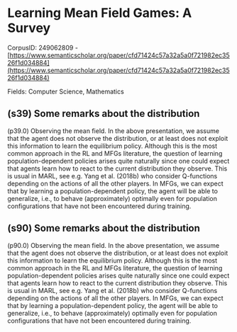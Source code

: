 # Learning Mean Field Games: A Survey

CorpusID: 249062809 - [https://www.semanticscholar.org/paper/cfd71424c57a32a5a0f721982ec3526f1d034884](https://www.semanticscholar.org/paper/cfd71424c57a32a5a0f721982ec3526f1d034884)

Fields: Computer Science, Mathematics

## (s39) Some remarks about the distribution
(p39.0) Observing the mean field. In the above presentation, we assume that the agent does not observe the distribution, or at least does not exploit this information to learn the equilibrium policy. Although this is the most common approach in the RL and MFGs literature, the question of learning population-dependent policies arises quite naturally since one could expect that agents learn how to react to the current distribution they observe. This is usual in MARL, see e.g. Yang et al. (2018b) who consider Q-functions depending on the actions of all the other players. In MFGs, we can expect that by learning a population-dependent policy, the agent will be able to generalize, i.e., to behave (approximately) optimally even for population configurations that have not been encountered during training.
## (s90) Some remarks about the distribution
(p90.0) Observing the mean field. In the above presentation, we assume that the agent does not observe the distribution, or at least does not exploit this information to learn the equilibrium policy. Although this is the most common approach in the RL and MFGs literature, the question of learning population-dependent policies arises quite naturally since one could expect that agents learn how to react to the current distribution they observe. This is usual in MARL, see e.g. Yang et al. (2018b) who consider Q-functions depending on the actions of all the other players. In MFGs, we can expect that by learning a population-dependent policy, the agent will be able to generalize, i.e., to behave (approximately) optimally even for population configurations that have not been encountered during training.
